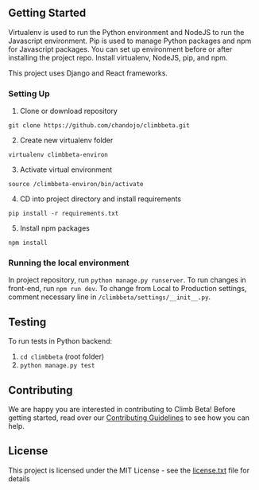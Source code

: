 ## Getting Started

Virtualenv is used to run the Python environment and NodeJS to run the Javascript environment. Pip is used to manage Python packages and npm for Javascript packages. You can set up environment before or after installing the project repo. Install virtualenv, NodeJS, pip, and npm.

This project uses Django and React frameworks.

### Setting Up

1. Clone or download repository

  `git clone https://github.com/chandojo/climbbeta.git`

2. Create new virtualenv folder

  `virtualenv climbbeta-environ`

3. Activate virtual environment

  `source /climbbeta-environ/bin/activate`

4. CD into project directory and install requirements

  `pip install -r requirements.txt`

5. Install npm packages

  `npm install`


### Running the local environment

In project repository, run `python manage.py runserver`.  To run changes in front-end, run `npm run dev`. To change from Local to Production settings, comment necessary line in `/climbbeta/settings/__init__.py`.

## Testing
To run tests in Python backend:
1. `cd climbbeta` (root folder)
2. `python manage.py test`

## Contributing

We are happy you are interested in contributing to Climb Beta! Before getting started, read over our [Contributing Guidelines](CONTRIBUTING.md) to see how you can help.

## License

This project is licensed under the MIT License - see the [license.txt](license.txt) file for details
